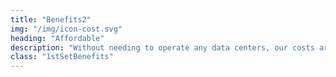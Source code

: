 ```yaml
---
title: "Benefits2"
img: "/img/icon-cost.svg"
heading: "Affordable"
description: "Without needing to operate any data centers, our costs are 1/3 the price of centralized cloud storage providers."
class: "1stSetBenefits"
---
```


